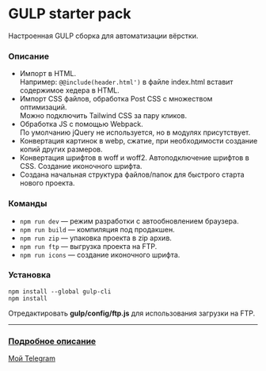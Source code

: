 # GULP starter pack
Настроенная GULP сборка для автоматизации вёрстки.

### Описание
- Импорт в HTML.  
Например: `@@include(header.html')` в файле index.html вставит содержимое хедера в HTML.
- Импорт CSS файлов, обработка Post CSS с множеством оптимизаций.  
Можно подключить Tailwind CSS за пару кликов.
- Обработка JS с помощью Webpack.  
По умолчанию jQuery не используется, но в модулях присутствует.
- Конвертация картинок в webp, сжатие, при необходимости создание копий других размеров.
- Конвертация шрифтов в woff и woff2. Автоподключение шрифтов в CSS. Создание иконочного шрифта.
- Создана начальная структура файлов/папок для быстрого старта нового проекта.

### Команды
- `npm run dev` — режим разработки с автообновлением браузера.
- `npm run build` — компиляция под продакшен.
- `npm run zip` — упаковка проекта в zip архив.
- `npm run ftp` — выгрузка проекта на FTP.
- `npm run icons` — создание иконочного шрифта.

### Установка
	npm install --global gulp-cli
	npm install
Отредактировать **gulp/config/ftp.js** для использования загрузки на FTP.

---

### [Подробное описание](https://starchenkov.pro/notes/gulp-pack/ "Читать у меня на сайте")

[Мой Telegram](https://telegram.me/starchenkov "Если что-то пошло не так")
